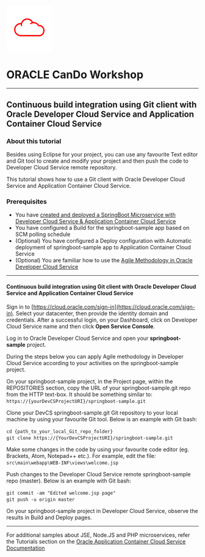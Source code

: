 ![](../common/images/customer.logo.png)
---
# ORACLE CanDo Workshop #
-----
## Continuous build integration using Git client with Oracle Developer Cloud Service and Application Container Cloud Service ##

### About this tutorial ###
Besides using Eclipse for your project, you can use any favourite Text editor and Git tool to create and modify your project and then push the code to Developer Cloud Service remote repository.

This tutorial shows how to use a Git client with Oracle Developer Cloud Service and Application Container Cloud Service.

### Prerequisites ###

- You have [created and deployed a SpringBoot Microservice with Developer Cloud Service & Application Container Cloud Service](../springboot-sample/README.md)
- You have configured a Build for the springboot-sample app based on SCM polling schedule
- (Optional) You have configured a Deploy configuration with Automatic deployment of springboot-sample app to Application Container Cloud Service 
- (Optional) You are familiar how to use the [Agile Methodology in Oracle Developer Cloud Service](../agile/README.md) 

----

#### Continuous build integration using Git client with Oracle Developer Cloud Service and Application Container Cloud Service ####

Sign in to [https://cloud.oracle.com/sign-in](https://cloud.oracle.com/sign-in). Select your datacenter, then provide the identity domain and credentials. After a successful login, on your Dashboard, click on Developer Cloud Service name and then click **Open Service Console**.

Log in to Oracle Developer Cloud Service and open your **springboot-sample** project.

During the steps below you can apply Agile methodology in Developer Cloud Service according to your activities on the springboot-sample project.

On your springboot-sample project, in the Project page, within the REPOSITORIES section, copy the URL of your springboot-sample.git repo from the HTTP text-box. It should be something similar to: `https://{yourDevCSProjectURI}/springboot-sample.git` 

Clone your DevCS springboot-sample.git Git repository to your local machine by using your favourite Git tool. 
Below is an example with Git bash:

`cd {path_to_your_local_Git_repo_folder}`		
`git clone https://{YourDevCSProjectURI}/springboot-sample.git `

Make some changes in the code by using your favourite code editor (eg. Brackets, Atom, Notepad++ etc.). For example, edit the file:
`src\main\webapp\WEB-INF\views\welcome.jsp`

Push changes to the Developer Cloud Service remote springboot-sample repo (master). 
Below is an example with Git bash:

`git commit -am "Edited welcome.jsp page"`		
`git push -u origin master`

On your springboot-sample project in Developer Cloud Service, observe the results in Build and Deploy pages.

---

For additional samples about JSE, Node.JS and PHP microservices, refer the Tutorials section on the [Oracle Application Container Cloud Service Documentation](http://docs.oracle.com/en/cloud/paas/app-container-cloud/index.html)


